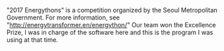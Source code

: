 "2017 Energythons" is a competition organized by the Seoul Metropolitan Government. 
For more information, see "http://energytransformer.en/energython/"
Our team won the Excellence Prize, I was in charge of the software here and this is the program I was using at that time.